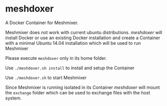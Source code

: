 # meshdoxer

A Docker Container for Meshmixer.

Meshmixer does not work with current ubuntu distributions. _meshdoxer_ will install Docker or use an existing Docker installation and create a Container with a minimal Ubuntu 14.04 installation which will be used to run Meshmixer

Please execute `meshdoxer` only in its home folder.

Use `./meshdoxer.sh install` to install and setup the Container

Use `./meshdoxer.sh` to start Meshmixer

Since Meshmixer is running isolated in its Container _meshdoxer_ will mount the `exchange` folder which can be used to exchange files with the host system.
